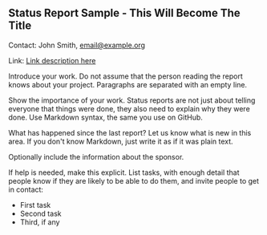 ## Status Report Sample - This Will Become The Title ######

Contact: John Smith, <email@example.org>

Link:	 [Link description here](http://www.example.com/project/url)

Introduce your work.  Do not assume that the person reading
the report knows about your project.  Paragraphs are separated
with an empty line.

Show the importance of your work.  Status reports are not
just about telling everyone that things were done, they also
need to explain why they were done.  Use Markdown syntax,
the same you use on GitHub.

What has happened since the last report?  Let us know what
is new in this area.  If you don't know Markdown, just write
it as if it was plain text.

Optionally include the information about the sponsor.

If help is needed, make this explicit.  List tasks, with enough
detail that people know if they are likely to be able to do them,
and invite people to get in contact:

  * First task
  * Second task
  * Third, if any

